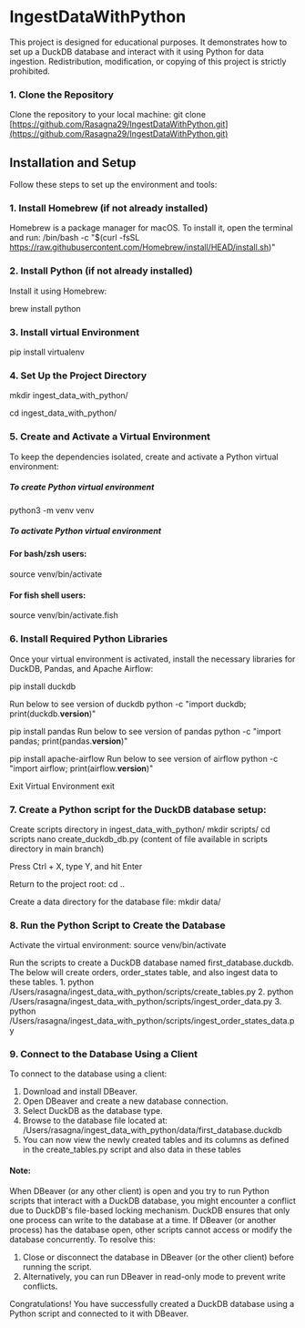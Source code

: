 # IngestDataWithPython

This project is designed for educational purposes. It demonstrates how to set up a DuckDB database and interact with it using Python for data ingestion. Redistribution, modification, or copying of this project is strictly prohibited.

### 1. Clone the Repository
Clone the repository to your local machine:
git clone [https://github.com/Rasagna29/IngestDataWithPython.git](https://github.com/Rasagna29/IngestDataWithPython.git)

## Installation and Setup

Follow these steps to set up the environment and tools:

### 1. Install Homebrew (if not already installed)
Homebrew is a package manager for macOS. To install it, open the terminal and run:
/bin/bash -c "$(curl -fsSL https://raw.githubusercontent.com/Homebrew/install/HEAD/install.sh)"

### 2. Install Python (if not already installed)
Install it using Homebrew:

brew install python

### 3. Install virtual Environment
pip install virtualenv

### 4. Set Up the Project Directory
mkdir ingest_data_with_python/

cd ingest_data_with_python/

### 5. Create and Activate a Virtual Environment
To keep the dependencies isolated, create and activate a Python virtual environment:

##### To create Python virtual environment 
python3 -m venv venv

##### To activate Python virtual environment
#### For bash/zsh users:
source venv/bin/activate  
#### For fish shell users:
source venv/bin/activate.fish

### 6. Install Required Python Libraries
Once your virtual environment is activated, install the necessary libraries for DuckDB, Pandas, and Apache Airflow:

pip install duckdb 

Run below to see version of duckdb
python -c "import duckdb; print(duckdb.__version__)"

pip install pandas 
Run below to see version of pandas
python -c "import pandas; print(pandas.__version__)"

pip install apache-airflow
Run below to see version of airflow
python -c "import airflow; print(airflow.__version__)"

Exit Virtual Environment
exit

### 7. Create a Python script for the DuckDB database setup:

Create scripts directory in ingest_data_with_python/
  mkdir scripts/
  cd scripts
  nano create_duckdb_db.py (content of file available in scripts directory in main branch)

Press Ctrl + X, type Y, and hit Enter

Return to the project root:
cd ..

Create a data directory for the database file:
mkdir data/

### 8. Run the Python Script to Create the Database
  Activate the virtual environment:
  source venv/bin/activate  

  Run the scripts to create a DuckDB database named first_database.duckdb. The below will create orders, order_states table, and also ingest data to these tables.
    1. python /Users/rasagna/ingest_data_with_python/scripts/create_tables.py
    2. python /Users/rasagna/ingest_data_with_python/scripts/ingest_order_data.py
    3. python /Users/rasagna/ingest_data_with_python/scripts/ingest_order_states_data.py
    
### 9. Connect to the Database Using a Client
To connect to the database using a client:
1. Download and install DBeaver.
2. Open DBeaver and create a new database connection.
3. Select DuckDB as the database type.
4. Browse to the database file located at: /Users/rasagna/ingest_data_with_python/data/first_database.duckdb
5. You can now view the newly created tables and its columns as defined in the create_tables.py script and also data in these tables

#### Note: 
When DBeaver (or any other client) is open and you try to run Python scripts that interact with a DuckDB database, you might encounter a conflict due to DuckDB's file-based locking mechanism. DuckDB ensures that only one process can write to the database at a time. If DBeaver (or another process) has the database open, other scripts cannot access or modify the database concurrently. 
To resolve this:
   1. Close or disconnect the database in DBeaver (or the other client) before running the script.
   2. Alternatively, you can run DBeaver in read-only mode to prevent write conflicts.

Congratulations!
You have successfully created a DuckDB database using a Python script and connected to it with DBeaver.


